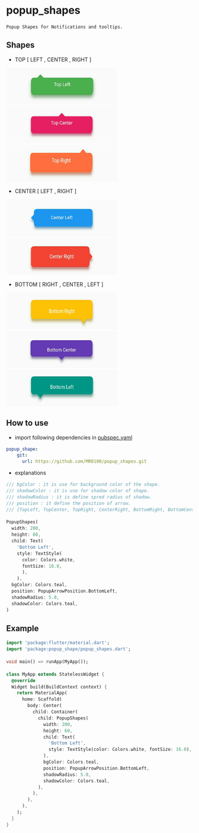 # popup_shapes
```
Popup Shapes for Notifications and tooltips.
```
## Shapes

* TOP [ LEFT , CENTER , RIGHT ]

<img src="/assets/images/2.jpeg" height="100" width="300"><img src="/assets/images/3.jpeg" height="100" width="300"><img src="/assets/images/4.jpeg" height="100" width="300">

* CENTER [ LEFT , RIGHT ]

<img src="/assets/images/1.jpeg" height="100" width="300"><img src="/assets/images/5.jpeg" height="100" width="300">

* BOTTOM [ RIGHT , CENTER , LEFT ]

<img src="/assets/images/6.jpeg" height="100" width="300"><img src="/assets/images/7.jpeg" height="100" width="300"><img src="/assets/images/8.jpeg" height="100" width="300">

## How to use

* import following dependencies in [pubspec.yaml](https://dart.dev/tools/pub/pubspec)
```yaml
popup_shape:
    git:
      url: https://github.com/MR0100/popup_shapes.git
```

* explanations
```dart
/// bgColor : it is use for background color of the shape.
/// shadowColor : it is use for shadow color of shape.
/// shadowRadius : it is define spred radius of shadow.
/// position : it define the position of arrow. 
/// [TopLeft, TopCenter, TopRight, CenterRight, BottomRight, BottomCenter, BottomLeft, CenterLeft]

PopupShapes(
  width: 200,
  height: 60,
  child: Text(
    'Bottom Left',
    style: TextStyle(
      color: Colors.white, 
      fontSize: 16.0,
      ),
    ),
  bgColor: Colors.teal,
  position: PopupArrowPosition.BottomLeft,
  shadowRadius: 5.0,
  shadowColor: Colors.teal,
)
```


## Example

```dart
import 'package:flutter/material.dart';
import 'package:popup_shape/popup_shapes.dart';

void main() => runApp(MyApp());

class MyApp extends StatelessWidget {
  @override
  Widget build(BuildContext context) {
    return MaterialApp(
      home: Scaffold(
        body: Center(
          child: Container(
            child: PopupShapes(
              width: 200,
              height: 60,
              child: Text(
                'Bottom Left',
                style: TextStyle(color: Colors.white, fontSize: 16.0),
              ),
              bgColor: Colors.teal,
              position: PopupArrowPosition.BottomLeft,
              shadowRadius: 5.0,
              shadowColor: Colors.teal,
            ),
          ),
        ),
      ),
    );
  }
}

```
